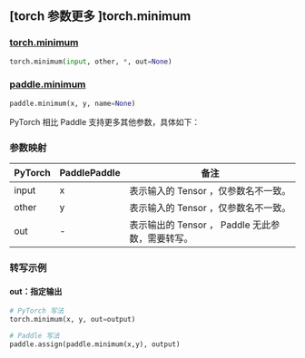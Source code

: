 ## [torch 参数更多 ]torch.minimum

### [torch.minimum](https://pytorch.org/docs/stable/generated/torch.minimum.html#torch.minimum)

```python
torch.minimum(input, other, *, out=None)
```

### [paddle.minimum](https://www.paddlepaddle.org.cn/documentation/docs/zh/develop/api/paddle/minimum_cn.html)

```python
paddle.minimum(x, y, name=None)
```

PyTorch 相比 Paddle 支持更多其他参数，具体如下：
### 参数映射
| PyTorch       | PaddlePaddle | 备注                                                   |
| ------------- | ------------ | ------------------------------------------------------ |
| input         | x            | 表示输入的 Tensor ，仅参数名不一致。                     |
| other         | y            | 表示输入的 Tensor ，仅参数名不一致。                     |
| out           | -            | 表示输出的 Tensor ， Paddle 无此参数，需要转写。      |


### 转写示例
#### out：指定输出
```python
# PyTorch 写法
torch.minimum(x, y, out=output)

# Paddle 写法
paddle.assign(paddle.minimum(x,y), output)
```
